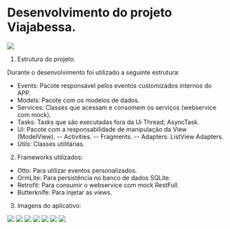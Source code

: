 <h1>Desenvolvimento do projeto Viajabessa.</h1>

<img src="https://raw.githubusercontent.com/marcellogalhardo/Viajabessa/master/app/src/main/res/mipmap-xxxhdpi/ic_launcher.png"> </img>

1. Estrutura do projeto.

 Durante o desenvolvimento foi utilizado a seguinte estrutura:
 - Events: Pacote responsável pelos eventos customizados internos do APP.
 - Models: Pacote com os modelos de dados.
 - Services: Classes que acessam e consomem os serviços (webservice com mock).
 - Tasks: Tasks que são executadas fora da Ui Thread; AsyncTask.
 - Ui: Pacote com a responsabilidade de manipulação da View (ModelView).
 -- Activities.
 -- Fragments.
 -- Adapters: ListView Adapters.
 - Utils: Classes utilitárias.

2. Frameworks utilizados:

 - Otto: Para utilizar eventos personalizados.
 - OrmLite: Para persistência no banco de dados SQLite.
 - Retrofit: Para consumir o webservice com mock RestFull.
 - Butterknife: Para injetar as views.
 
3. Imagens do aplicativo:

<img src="https://raw.githubusercontent.com/marcellogalhardo/Viajabessa/master/screenshot/Screenshot_2015-03-15-15-13-01.png"></img>
<img src="https://raw.githubusercontent.com/marcellogalhardo/Viajabessa/master/screenshot/Screenshot_2015-03-15-15-13-18.png"></img>
<img src="https://raw.githubusercontent.com/marcellogalhardo/Viajabessa/master/screenshot/Screenshot_2015-03-15-15-13-31.png"></img>
<img src="https://raw.githubusercontent.com/marcellogalhardo/Viajabessa/master/screenshot/Screenshot_2015-03-15-15-13-36.png"></img>
<img src="https://raw.githubusercontent.com/marcellogalhardo/Viajabessa/master/screenshot/Screenshot_2015-03-15-15-13-46.png"></img>
<img src="https://raw.githubusercontent.com/marcellogalhardo/Viajabessa/master/screenshot/Screenshot_2015-03-15-15-13-58.png"></img>
<img src="https://raw.githubusercontent.com/marcellogalhardo/Viajabessa/master/screenshot/Screenshot_2015-03-15-15-14-10.png"></img>
